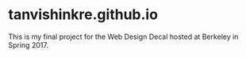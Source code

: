 # tanvishinkre.github.io

This is my final project for the Web Design Decal hosted at Berkeley in Spring 2017.
